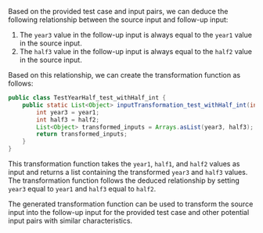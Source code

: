 Based on the provided test case and input pairs, we can deduce the following relationship between the source input and follow-up input:

1. The `year3` value in the follow-up input is always equal to the `year1` value in the source input.
2. The `half3` value in the follow-up input is always equal to the `half2` value in the source input.

Based on this relationship, we can create the transformation function as follows:

```java
public class TestYearHalf_test_withHalf_int {
    public static List<Object> inputTransformation_test_withHalf_int(int year1, int half1, int half2) {
        int year3 = year1;
        int half3 = half2;
        List<Object> transformed_inputs = Arrays.asList(year3, half3);
        return transformed_inputs;
    }
}
```

This transformation function takes the `year1`, `half1`, and `half2` values as input and returns a list containing the transformed `year3` and `half3` values. The transformation function follows the deduced relationship by setting `year3` equal to `year1` and `half3` equal to `half2`.

The generated transformation function can be used to transform the source input into the follow-up input for the provided test case and other potential input pairs with similar characteristics.
